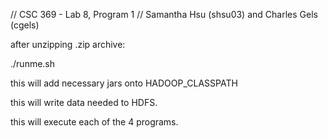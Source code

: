 // CSC 369 - Lab 8, Program 1
// Samantha Hsu (shsu03) and Charles Gels (cgels)

after unzipping .zip archive:

./runme.sh

this will add necessary jars onto HADOOP_CLASSPATH

this will write data needed to HDFS.

this will execute each of the 4 programs.

